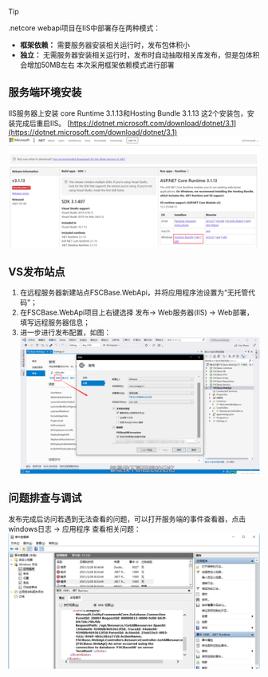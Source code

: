 
> [!TIP]
>.netcore webapi项目在IIS中部署存在两种模式：
>* **框架依赖：** 需要服务器安装相关运行时，发布包体积小
>* **独立：** 无需服务器安装相关运行时，发布时自动抽取相关库发布，但是包体积会增加50MB左右
> 本次采用框架依赖模式进行部署

## 服务端环境安装
IIS服务器上安装 core Runtime 3.1.13和Hosting Bundle 3.1.13 这2个安装包，安装完成后重启IIS。
[https://dotnet.microsoft.com/download/dotnet/3.1](https://dotnet.microsoft.com/download/dotnet/3.1)
![服务端环境安装](../_media/webapi/服务端环境安装.png)

## VS发布站点
1. 在远程服务器新建站点FSCBase.WebApi，并将应用程序池设置为“无托管代码”；<br/>
2. 在FSCBase.WebApi项目上右键选择 发布-> Web服务器(IIS) -> Web部署，填写远程服务器信息；
3. 进一步进行发布配置，如图：
![服务端部署1](../_media/webapi/服务端部署1.png)

## 问题排查与调试
发布完成后访问若遇到无法查看的问题，可以打开服务端的事件查看器，点击 windows日志 -> 应用程序 查看相关问题：
![部署问题定位](../_media/webapi/部署问题定位.png)

